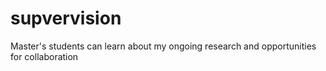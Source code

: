 # supvervision
Master's students can learn about my ongoing research and opportunities for collaboration
